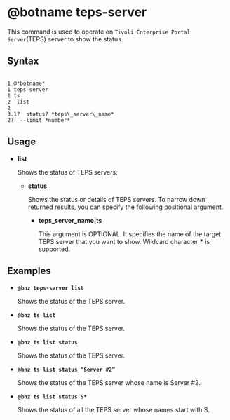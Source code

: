 # @botname teps-server

This command is used to operate on `Tivoli Enterprise Portal Server`\(TEPS\) server to show the status.

## Syntax

```

1 @*botname*
1 teps-server
1 ts
2  list
2 
3.1?  status? *teps\_server\_name*
2?  --limit *number*
```



## Usage

-   **list**

    Shows the status of TEPS servers.

    -   **status**

        Shows the status or details of TEPS servers. To narrow down returned results, you can specify the following positional argument.

        -   **teps\_server\_name\|ts**

            This argument is OPTIONAL. It specifies the name of the target TEPS server that you want to show. Wildcard character **\*** is supported.


## Examples

-   **`@bnz teps-server list`**

    Shows the status of the TEPS server.

-   **`@bnz ts list`**

    Shows the status of the TEPS server.

-   **`@bnz ts list status`**

    Shows the status of the TEPS server.

-   **`@bnz ts list status “Server #2”`**

    Shows the status of the TEPS server whose name is Server \#2.

-   **`@bnz ts list status S*`**

    Shows the status of all the TEPS server whose names start with S.


